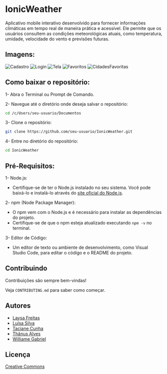 
# IonicWeather

Aplicativo mobile interativo desenvolvido para fornecer informações climáticas em tempo real de maneira prática e acessível. Ele permite que os usuários consultem as condições meteorológicas atuais, como temperatura, umidade, velocidade do vento e previsões futuras.


## Imagens:

![Cadastro](https://github.com/luisadsilva/IonicWeather/blob/main/images/Cadastro.jpeg)
![Login](https://github.com/luisadsilva/IonicWeather/blob/main/images/Login.jpeg)
![Tela](https://github.com/luisadsilva/IonicWeather/blob/main/images/Tela%20principal.jpeg)
![Favoritos](https://github.com/luisadsilva/IonicWeather/blob/main/images/Favoritos.jpeg)
![CidadesFavoritas](https://github.com/luisadsilva/IonicWeather/blob/main/images/Cidades%20Favoritas.jpeg)


## Como baixar o repositório:

1- Abra o Terminal ou Prompt de Comando.

2- Navegue até o diretório onde deseja salvar o repositório:

```bash
cd /c/Users/seu-usuario/Documentos
```

3- Clone o repositório:

```bash
git clone https://github.com/seu-usuario/IonicWeather.git
```

4- Entre no diretório do repositório:
```bash
cd IonicWeather
```

## Pré-Requisitos:

1- Node.js:
  - Certifique-se de ter o Node.js instalado no seu sistema. Você pode baixá-lo e instalá-lo através do [site oficial do Node.js](https://nodejs.org/pt).

2- npm (Node Package Manager):
  - O npm vem com o Node.js e é necessário para instalar as dependências do projeto.
  - Certifique-se de que o npm esteja atualizado executando   ``` npm -v ``` no terminal.

3- Editor de Código:
  - Um editor de texto ou ambiente de desenvolvimento, como Visual Studio Code, para editar o código e o README do projeto.


## Contribuindo

Contribuições são sempre bem-vindas!

Veja `CONTRIBUTING.md` para saber como começar.


## Autores

- [Laysa Freitas](https://github.com/laysafreitas)
- [Luísa Silva](https://github.com/luisadsilva)
- [Taciane Cunha](https://github.com/AnneEnFeu)
- [Thânus Alves](https://github.com/ThanusLorenzo)
- [Williame Gabriel](https://github.com/williamegabriel)


## Licença

[Creative Commons](https://creativecommons.org/publicdomain/zero/1.0/deed.en)

